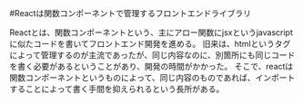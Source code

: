 #Reactは関数コンポーネントで管理するフロントエンドライブラリ

Reactとは、関数コンポーネントという、主にアロー関数にjsxというjavascriptに似たコードを書いてフロントエンド開発を進める。
旧来は、htmlというタグによって管理するのが主流であったが、同じ内容なのに、別箇所にも同じコードを書く必要があるということがあり、開発の時間がかかった。
そこで、reactは関数コンポーネントというものによって、同じ内容のものであれば、インポートすることによって書く手間を抑えられるという長所がある。
